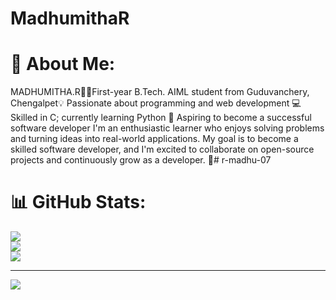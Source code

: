 # MadhumithaR
# 💫 About Me:
MADHUMITHA.R👩‍💻First-year B.Tech. AIML student from Guduvanchery, Chengalpet💡 Passionate about programming and web development 💻 Skilled in  C; currently learning Python 🚀 Aspiring to become a successful software developer I'm an enthusiastic learner who enjoys solving problems and turning ideas into real-world applications. My goal is to become a skilled software developer, and I'm excited to collaborate on open-source projects and continuously grow as a developer. 🚀# r-madhu-07

# 📊 GitHub Stats:
![](https://github-readme-stats.vercel.app/api?username=r-madhu-07&theme=dark&hide_border=false&include_all_commits=false&count_private=false)<br/>
![](https://nirzak-streak-stats.vercel.app/?user=r-madhu-07&theme=dark&hide_border=false)<br/>
![](https://github-readme-stats.vercel.app/api/top-langs/?username=r-madhu-07&theme=dark&hide_border=false&include_all_commits=false&count_private=false&layout=compact)

---
[![](https://visitcount.itsvg.in/api?id=r-madhu-07&icon=0&color=0)](https://visitcount.itsvg.in)

<!-- Proudly created with GPRM ( https://gprm.itsvg.in ) -->
